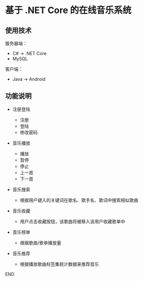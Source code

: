 # 基于 .NET Core 的在线音乐系统

## 使用技术

服务器端：
  - C#  → .NET Core
  - MySQL

客户端：
  - Java → Android

## 功能说明

- 注册登陆
  - 注册
  - 登陆
  - 修改密码

- 音乐播放
  - 播放
  - 暂停
  - 停止
  - 上一首
  - 下一首

- 音乐搜索
  - 根据用户键入的关键词在歌名、歌手名、歌词中搜索相似歌曲

- 音乐收藏
  - 用户点击收藏按钮，该歌曲将被移入该用户收藏歌单中

- 音乐榜单
  - 根据歌曲/歌单播放量

- 音乐推荐
  - 根据播放歌曲标签集统计数据来推荐音乐

END
